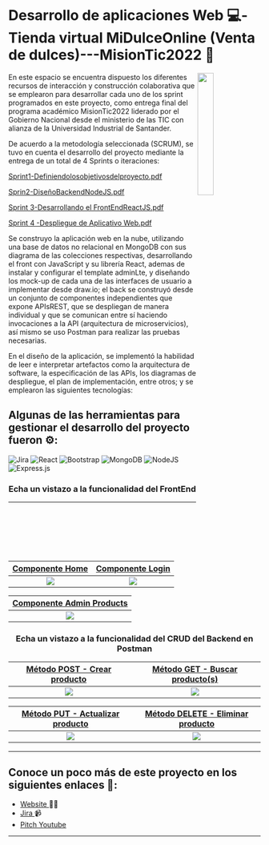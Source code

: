 ﻿# Desarrollo de aplicaciones Web 💻- Tienda virtual MiDulceOnline (Venta de dulces)---MisionTic2022 🚀 

<img align="right" src="https://i.ibb.co/LN0f3tb/Mision-TIC-UIS.png" width="25%" />


En este espacio se encuentra dispuesto los diferentes recursos de interacción y construcción colaborativa que se emplearon para desarrollar cada uno de los sprint programados en este proyecto, como entrega final del programa académico MisionTic2022 liderado por el Gobierno Nacional desde el ministerio de las TIC con alianza de la Universidad Industrial de Santander.

De acuerdo a la metodología seleccionada (SCRUM), se tuvo en  cuenta el desarrollo del proyecto mediante la entrega de un total de 4 Sprints o iteraciones:

[Sprint1-Definiendolosobjetivosdelproyecto.pdf](https://github.com/LIZGRICAS/Tienda_midulceonline/files/12152935/Sprint1-Definiendolosobjetivosdelproyecto.pdf)

[Sprin2-DiseñoBackendNodeJS.pdf](https://github.com/LIZGRICAS/Tienda_midulceonline/files/12152936/Sprin2-DisenoBackendNodeJS.pdf)

[Sprint 3-Desarrollando el FrontEndReactJS.pdf](https://github.com/LIZGRICAS/Tienda_midulceonline/files/12152939/Sprint.3-Desarrollando.el.FrontEndReactJS.pdf)

[Sprint 4 -Despliegue de Aplicativo Web.pdf](https://github.com/LIZGRICAS/Tienda_midulceonline/files/12152940/Sprint.4.-Despliegue.de.Aplicativo.Web.pdf)





Se construyo la aplicación web en la nube, utilizando una base de datos no relacional en MongoDB con sus diagrama de las colecciones respectivas, desarrollando el front con JavaScript y su librería React, ademas de instalar y configurar el template adminLte, y diseñando los mock-up de cada una de las interfaces de usuario a implementar desde draw.io; el back se construyó desde un conjunto de componentes	independientes que	expone	APIsREST, que se despliegan de manera individual y que se comunican entre sí haciendo invocaciones a la API (arquitectura de microservicios), así mismo se uso Postman para realizar las pruebas necesarias.

En el diseño de la aplicación, se implementó la habilidad de leer e interpretar artefactos como la	arquitectura de	software,	la	especificación	de	las	APIs,	los	diagramas	de	despliegue,	el	plan de implementación, entre otros; y se emplearon las siguientes tecnologías:



## Algunas de las herramientas  para gestionar el desarrollo del proyecto fueron ⚙: 

![Jira](https://img.shields.io/badge/jira-%230A0FFF.svg?style=for-the-badge&logo=jira&logoColor=white)
![React](https://img.shields.io/badge/react-%2320232a.svg?style=for-the-badge&logo=react&logoColor=%2361DAFB)
![Bootstrap](https://img.shields.io/badge/bootstrap-%238511FA.svg?style=for-the-badge&logo=bootstrap&logoColor=white)
![MongoDB](https://img.shields.io/badge/MongoDB-4EA94B?style=for-the-badge&logo=mongodb&logoColor=white)
![NodeJS](https://img.shields.io/badge/node.js-6DA55F?style=for-the-badge&logo=node.js&logoColor=white)
![Express.js](https://img.shields.io/badge/express.js-%23404d59.svg?style=for-the-badge&logo=express&logoColor=%2361DAFB)




<h3 align="center">Echa un vistazo a la funcionalidad del FrontEnd </p>

---
| <a href="#" target="_blank">**Componente Home**</a> | <a href="#" target="_blank">**Componente Login**</a> | 
| :---: | :---: |
|<img   align='center'       src="https://github.com/LIZGRICAS/Tienda_midulceonline/assets/102168375/b42f67ca-8405-4184-9fe9-5d5c8c494f43" > | <img align='center' src='https://github.com/LIZGRICAS/Tienda_midulceonline/assets/102168375/c5699f94-cf25-42b8-9647-9be856e0eaa4' > |

| <a href="#" target="_blank">**Componente Admin Products**</a> |
| :---: |
| <img align='center' src='https://github.com/LIZGRICAS/Tienda_midulceonline/assets/102168375/c2caaf35-40ec-47af-aa57-302e99ca63c8' > |

<h3 align="center">Echa un vistazo a la funcionalidad del CRUD del Backend en Postman</p>

| <a href="#" target="_blank">**Método POST - Crear producto**</a> | <a href="#">**Método GET - Buscar producto(s)**</a> |
| :---: | :---: | 
|<img align='center'  src='https://i.ibb.co/S09z2w6/create.gif'> | <img align='center' src='https://i.ibb.co/ZNkP7Lt/read.gif' > | 

| <a href="#" target="_blank">**Método PUT - Actualizar producto**</a> | <a href="#">**Método DELETE - Eliminar producto**</a> |
| :---: | :---: | 
|  <img align='center'      src='https://github.com/LIZGRICAS/Tienda_midulceonline/assets/102168375/757b4b87-0d26-4131-b6b9-d58daae34f8c'> | <img align='center'  src='https://github.com/LIZGRICAS/Tienda_midulceonline/assets/102168375/537418e2-21a1-4017-8c11-fab49f705038' > | 


---

## Conoce un poco más de este proyecto en los siguientes enlaces 💼: 
- <a href="https://midulceonline.netlify.app/">Website </a> ✍🏾
- <a href="https://lizbethgrisalescastro.atlassian.net/jira/software/projects/U2910/boards/2/backlog">Jira   </a> 📹 
-  <a href="https://youtube.com/watch?v=0VIMADyCCNQ">Pitch Youtube</a> 
---



